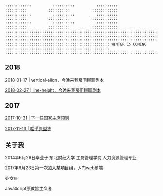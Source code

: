 ```
::::::::::::          ::::::::::          ::::::::::          ::::::::::          ::::::::::          ::::::::::::
::::::::::::          ::::::::::          ::::::::::          ::::::::::          ::::::::::          ::::::::::::
::::::::::::          ::::::::::          ::::::::::          ::::::::::          ::::::::::          ::::::::::::
::::::::::::::::::::::::::::::::::::::::::::::::::::::::::::::::::::::::::::::::::::::::::::::::::::::::::::::::::
::::::::::::::::::::::::::::::::::::::::::::::::::::::::::::::::::::::::::::::::::::::::::::::::::::::::::::::::::
::::::::::::::::::::::::::::::::::::::::::::::::::::::::::::::::::::::::::::::::::::::::::::::::::::::::::::::::::
:::::::::::::::::::::::::::::::::::::::::::::::: WINTER IS COMING ::::::::::::::::::::::::::::::::::::::::::::::::
::::::::::::::::::::::::::::::::::::::::::::::::::::::::::::::::::::::::::::::::::::::::::::::::::::::::::::::::::
```

## 2018

[2018-01-17 | vertical-align，今晚来我房间聊聊剧本](https://github.com/veedrin/blog/issues/3)

[2018-02-27 | line-height，今晚来我房间聊聊剧本](https://github.com/veedrin/blog/issues/4)

## 2017

[2017-10-31 | 下一任国家主席预测](https://github.com/veedrin/blog/issues/1)

[2017-11-13 | 嗟乎原型链](https://github.com/veedrin/blog/issues/2)

## 关于我

2014年6月26日毕业于 东北财经大学 工商管理学院 人力资源管理专业

2017年6月23日第一次加入某项目组，入门web前端

处女座

JavaScript原教旨主义者
